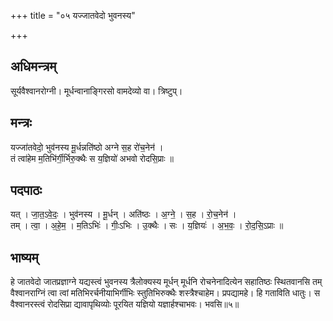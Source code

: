 +++
title = "०५ यज्जातवेदो भुवनस्य"

+++
## अधिमन्त्रम्
सूर्यवैश्वानरोग्नी। मूर्धन्वानाङ्गिरसो वामदेव्यो वा। त्रिष्टुप्।

## मन्त्रः
यज्जा॑तवेदो॒ भुव॑नस्य मू॒र्धन्नति॑ष्ठो अग्ने स॒ह रो॑च॒नेन॑ ।  
तं त्वा॑हेम म॒तिभि॑र्गी॒र्भिरु॒क्थैः स य॒ज्ञियो॑ अभवो रोदसि॒प्राः ॥

## पदपाठः
यत् । जा॒त॒ऽवे॒दः॒ । भुव॑नस्य । मू॒र्धन् । अति॑ष्ठः । अ॒ग्ने॒ । स॒ह । रो॒च॒नेन॑ ।  
तम् । त्वा॒ । अ॒हे॒म॒ । म॒तिऽभिः॑ । गीः॒ऽभिः । उ॒क्थैः । सः । य॒ज्ञियः॑ । अ॒भ॒वः॒ । रो॒द॒सि॒ऽप्राः ॥

## भाष्यम्
हे जातवेदो जातप्रज्ञाग्ने यद्यस्त्वं भुवनस्य त्रैलोक्यस्य मूर्धन् मूर्धनि रोचनेनादित्येन सहातिष्ठः स्थितवानसि तम् वैश्वानराग्निं त्वा त्वां मतिभिरर्चनीयाभिर्गीभिः स्तुतिभिरुक्थैः शस्त्रैश्चाहेम। प्रपद्यामहे। हि गताविति धातुः। स वैश्वानरस्त्वं रोदसिप्रा द्यावापृथिव्योः पूरयित यज्ञियो यज्ञार्हश्चाभवः। भवसि॥५॥